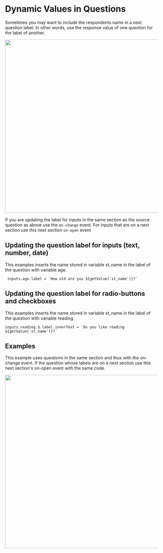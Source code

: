 # Dynamic Values in Questions

Sometimes you may want to include the respondents name in a next question label. In other words, use the response value of one question for the label of another. 

<img src="../../assets/dynVal1.png" width="570">

If you are updating the label for inputs in the same section as the source question as above use the `on-change` event. For inputs that are on a next section use this next section `on-open` event

## Updating the question label for inputs (text, number, date)

This examples inserts the name stored in variable st_name in the label of the question with variable age.

```
 inputs.age.label = `How old are you ${getValue('st_name')}?`
```

## Updating the question label for radio-buttons and checkboxes

This examples inserts the name stored in variable st_name in the label of the question with variable reading.

```
inputs.reading.$.label.innerText = `Do you like reading ${getValue('st_name')}?`
```

## Examples

This example uses questions in the same section and thus with the on-change event. If the question whose labels are on a next section use this next section's on-open event with the same code.

<img src="../../assets/dynVal2.png" width="570">



